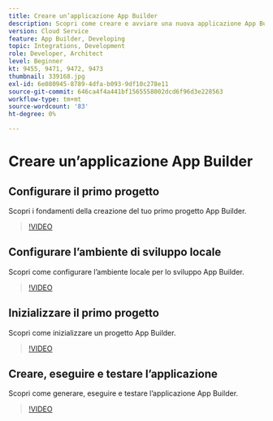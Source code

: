 ```yaml
---
title: Creare un’applicazione App Builder
description: Scopri come creare e avviare una nuova applicazione App Builder.
version: Cloud Service
feature: App Builder, Developing
topic: Integrations, Development
role: Developer, Architect
level: Beginner
kt: 9455, 9471, 9472, 9473
thumbnail: 339168.jpg
exl-id: 6e080945-8789-4dfa-b093-9df10c278e11
source-git-commit: 646ca4f4a441bf1565558002dcd6f96d3e228563
workflow-type: tm+mt
source-wordcount: '83'
ht-degree: 0%

---
```


# Creare un’applicazione App Builder

## Configurare il primo progetto

Scopri i fondamenti della creazione del tuo primo progetto App Builder.

>[!VIDEO](https://video.tv.adobe.com/v/339168/?quality=12&learn=on)

## Configurare l’ambiente di sviluppo locale

Scopri come configurare l’ambiente locale per lo sviluppo App Builder.

>[!VIDEO](https://video.tv.adobe.com/v/339169/?quality=12&learn=on)

## Inizializzare il primo progetto

Scopri come inizializzare un progetto App Builder.

>[!VIDEO](https://video.tv.adobe.com/v/339170/?quality=12&learn=on)

## Creare, eseguire e testare l’applicazione

Scopri come generare, eseguire e testare l’applicazione App Builder.

>[!VIDEO](https://video.tv.adobe.com/v/339171/?quality=12&learn=on)
